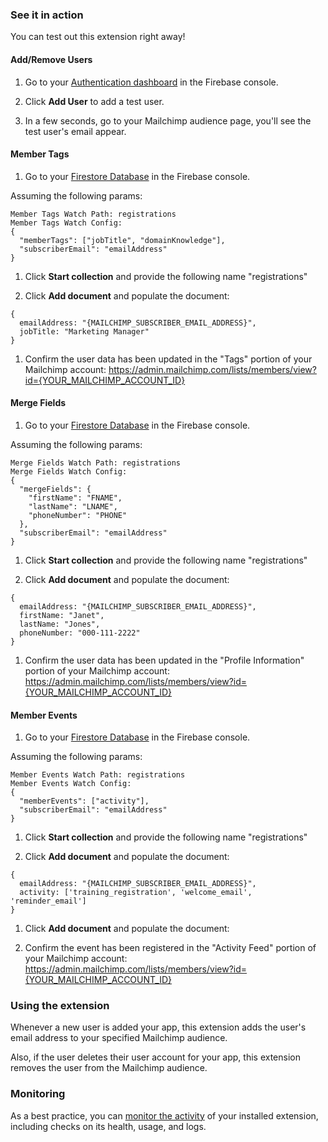 ### See it in action

You can test out this extension right away!

#### Add/Remove Users

1.  Go to your [Authentication dashboard](https://console.firebase.google.com/project/${param:PROJECT_ID}/authentication/users) in the Firebase console.

1.  Click **Add User** to add a test user.

1.  In a few seconds, go to your Mailchimp audience page, you'll see the test user's email appear.

#### Member Tags
1.  Go to your [Firestore Database](https://console.firebase.google.com/project/${param:PROJECT_ID}/firestore) in the Firebase console.

Assuming the following params:
```
Member Tags Watch Path: registrations
Member Tags Watch Config:
{
  "memberTags": ["jobTitle", "domainKnowledge"],
  "subscriberEmail": "emailAddress"
}
```

1.  Click **Start collection** and provide the following name "registrations"

1.  Click **Add document** and populate the document:
```
{
  emailAddress: "{MAILCHIMP_SUBSCRIBER_EMAIL_ADDRESS}",
  jobTitle: "Marketing Manager"
}
```

1.  Confirm the user data has been updated in the "Tags" portion of your Mailchimp account: https://admin.mailchimp.com/lists/members/view?id={YOUR_MAILCHIMP_ACCOUNT_ID}

#### Merge Fields
1.  Go to your [Firestore Database](https://console.firebase.google.com/project/${param:PROJECT_ID}/firestore) in the Firebase console.

Assuming the following params:
```
Merge Fields Watch Path: registrations
Merge Fields Watch Config:
{
  "mergeFields": {
    "firstName": "FNAME",
    "lastName": "LNAME",
    "phoneNumber": "PHONE"
  },
  "subscriberEmail": "emailAddress"
}
```

1.  Click **Start collection** and provide the following name "registrations"

1.  Click **Add document** and populate the document:
```
{
  emailAddress: "{MAILCHIMP_SUBSCRIBER_EMAIL_ADDRESS}",
  firstName: "Janet",
  lastName: "Jones",
  phoneNumber: "000-111-2222"
}
```

1.  Confirm the user data has been updated in the "Profile Information" portion of your Mailchimp account: https://admin.mailchimp.com/lists/members/view?id={YOUR_MAILCHIMP_ACCOUNT_ID}

#### Member Events
1.  Go to your [Firestore Database](https://console.firebase.google.com/project/${param:PROJECT_ID}/firestore) in the Firebase console.

Assuming the following params:
```
Member Events Watch Path: registrations
Member Events Watch Config:
{
  "memberEvents": ["activity"],
  "subscriberEmail": "emailAddress"
}
```

1.  Click **Start collection** and provide the following name "registrations"

1.  Click **Add document** and populate the document:
```
{
  emailAddress: "{MAILCHIMP_SUBSCRIBER_EMAIL_ADDRESS}",
  activity: ['training_registration', 'welcome_email', 'reminder_email']
}
```

1.  Click **Add document** and populate the document:

1.  Confirm the event has been registered in the "Activity Feed" portion of your Mailchimp account: https://admin.mailchimp.com/lists/members/view?id={YOUR_MAILCHIMP_ACCOUNT_ID}

### Using the extension

Whenever a new user is added your app, this extension adds the user's email address to your specified Mailchimp audience.

Also, if the user deletes their user account for your app, this extension removes the user from the Mailchimp audience.

### Monitoring

As a best practice, you can [monitor the activity](https://firebase.google.com/docs/extensions/manage-installed-extensions#monitor) of your installed extension, including checks on its health, usage, and logs.
